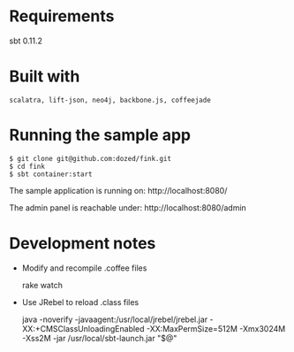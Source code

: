 
# Requirements

sbt 0.11.2

# Built with

	scalatra, lift-json, neo4j, backbone.js, coffeejade

# Running the sample app

	$ git clone git@github.com:dozed/fink.git
	$ cd fink
	$ sbt container:start

The sample application is running on: http://localhost:8080/

The admin panel is reachable under: http://localhost:8080/admin

# Development notes

- Modify and recompile .coffee files

	rake watch

- Use JRebel to reload .class files

	java -noverify -javaagent:/usr/local/jrebel/jrebel.jar -XX:+CMSClassUnloadingEnabled -XX:MaxPermSize=512M -Xmx3024M -Xss2M -jar /usr/local/sbt-launch.jar "$@"

